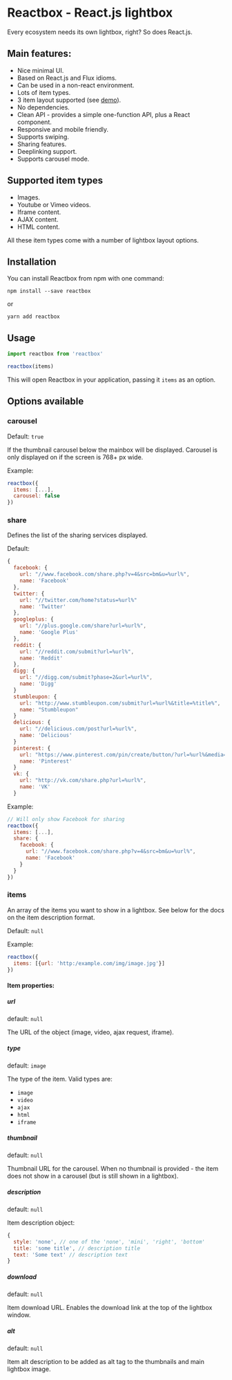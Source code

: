 # Reactbox - React.js lightbox

Every ecosystem needs its own lightbox, right? So does React.js.

## Main features:
* Nice minimal UI.
* Based on React.js and Flux idioms.
* Can be used in a non-react environment.
* Lots of item types.
* 3 item layout supported (see [demo](http://reactbox.karevn.com/demo)).
* No dependencies.
* Clean API - provides a simple one-function API, plus a React component.
* Responsive and mobile friendly.
* Supports swiping.
* Sharing features.
* Deeplinking support.
* Supports carousel mode.

## Supported item types
* Images.
* Youtube or Vimeo videos.
* Iframe content.
* AJAX content.
* HTML content.

All these item types come with a number of lightbox layout options.

## Installation
You can install Reactbox from npm with one command:

```
npm install --save reactbox
```

or

```
yarn add reactbox
```

## Usage

```js
import reactbox from 'reactbox'

reactbox(items)
```
This will open Reactbox in your application, passing it `items` as an option.

## Options available

### carousel
Default: `true`

If the thumbnail carousel below the mainbox will be displayed. Carousel is only displayed on if the screen is 768+ px wide.


Example:

```js
reactbox({
  items: [...],
  carousel: false
})
```
### share

Defines the list of the sharing services displayed.

Default:
```js
{
  facebook: {
    url: "//www.facebook.com/share.php?v=4&src=bm&u=%url%",
    name: 'Facebook'
  },
  twitter: {
    url: "//twitter.com/home?status=%url%"
    name: 'Twitter'
  },
  googleplus: {
    url: "//plus.google.com/share?url=%url%",
    name: 'Google Plus'
  },
  reddit: {
    url: "//reddit.com/submit?url=%url%",
    name: 'Reddit'
  },
  digg: {
    url: "//digg.com/submit?phase=2&url=%url%",
    name: 'Digg'
  }
  stumbleupon: {
    url: "http://www.stumbleupon.com/submit?url=%url%&title=%title%",
    name: "Stumbleupon"
  }
  delicious: {
    url: "//delicious.com/post?url=%url%",
    name: 'Delicious'
  }
  pinterest: {
    url: "https://www.pinterest.com/pin/create/button/?url=%url%&media=%image_url%&description=%description%&title=%title%",
    name: 'Pinterest'
  }
  vk: {
    url: "http://vk.com/share.php?url=%url%",
    name: 'VK'
  }
```

Example:
```js
// Will only show Facebook for sharing
reactbox({
  items: [...],
  share: {
    facebook: {
      url: "//www.facebook.com/share.php?v=4&src=bm&u=%url%",
      name: 'Facebook'
    }
  }
})
```

### items

An array of the items you want to show in a lightbox. See below for the docs on the item description format.

Default: `null`

Example:
```js
reactbox({
  items: [{url: 'http:/example.com/img/image.jpg'}]
})
```

#### Item properties:
##### url
  default: `null`

  The URL of the object (image, video, ajax request, iframe).
##### type
  default: `image`

  The type of the item. Valid types are:
  * `image`
  * `video`
  * `ajax`
  * `html`
  * `iframe`

##### thumbnail
  default: `null`

  Thumbnail URL for the carousel. When no thumbnail is provided - the item does
  not show in a carousel  (but is still shown in a lightbox).

##### description
  default: `null`

Item description object:
```js
{
  style: 'none', // one of the 'none', 'mini', 'right', 'bottom'
  title: 'some title', // description title
  text: 'Some text' // description text
}
```
##### download
  default: `null`

  Item download URL. Enables the download link at the top of the lightbox window.

##### alt
  default: `null`

  Item alt description to be added as alt tag to the thumbnails and main lightbox
  image.
